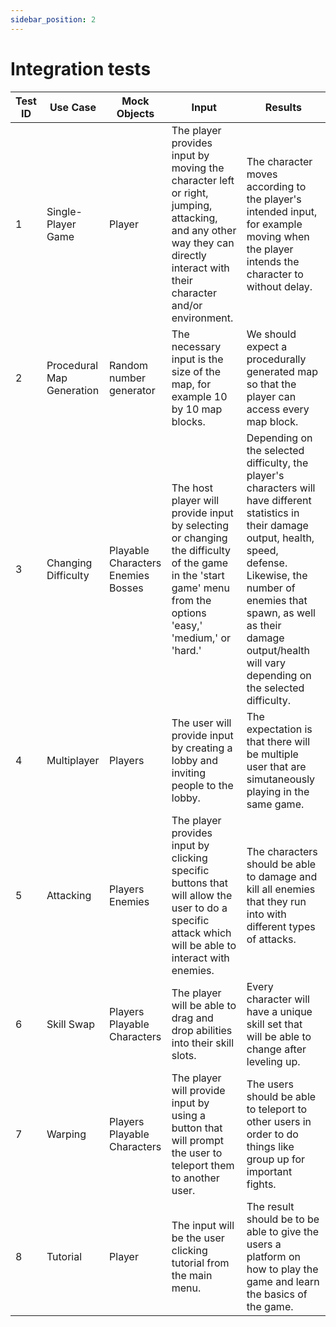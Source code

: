 ```yaml
---
sidebar_position: 2
---
```

# Integration tests
<table>
<thead>
<tr>
<th>Test ID</th>
<th>Use Case</th>
<th>Mock Objects</th>
<th>Input</th>
<th>Results</th>
</tr>
</thead>
<tbody>
<tr>
<td>1</td>
<td>Single-Player Game</td>
<td>Player</td>
<td>The player provides input by moving the character left or right, jumping, attacking, and any other way they can directly interact with their character and/or environment.</td>
<td>The character moves according to the player's intended input, for example moving when the player intends the character to without delay.</td>
</tr>
<tr>
<td>2</td>
<td>Procedural Map Generation<br></td>
<td>Random number generator</td>
<td>The necessary input is the size of the map, for example 10 by 10 map blocks.</td>
<td>We should expect a procedurally generated map so that the player can access every map block.</td>
</tr>
<tr>
<td>3</td>
<td>Changing Difficulty</td>
<td>Playable Characters<br>Enemies<br>Bosses</td>
<td>The host player will provide input by selecting or changing the difficulty of the game in the 'start game' menu from the options 'easy,' 'medium,' or 'hard.'</td>
<td>Depending on the selected difficulty, the player's characters will have different statistics in their damage output, health, speed, defense. Likewise, the number of enemies that spawn, as well as their damage output/health will vary depending on the selected difficulty.</td>
</tr>
<tr>
<td>4</td>
<td>Multiplayer</td>
<td>Players</td>
<td>The user will provide input by creating a lobby and inviting people to the lobby.</td>
<td>The expectation is that there will be multiple user that are simutaneously playing in the same game.</td>
</tr>
<tr>
<td>5</td>
<td>Attacking</td>
<td>Players<br>Enemies</td>
<td>The player provides input by clicking specific buttons that will allow the user to do a specific attack which will be able to interact with enemies.</td>
<td>The characters should be able to damage and kill all enemies that they run into with different types of attacks.</td>
</tr>
<tr>
<td>6</td>
<td>Skill Swap</td>
<td>Players<br>Playable Characters</td>
<td>The player will be able to drag and drop abilities into their skill slots.</td>
<td>Every character will have a unique skill set that will be able to change after leveling up.</td>
</tr>
<tr>
<td>7</td>
<td>Warping</td>
<td>Players<br>Playable Characters</td>
<td>The player will provide input by using a button that will prompt the user to teleport them to another user.</td>
<td>The users should be able to teleport to other users in order to do things like group up for important fights.</td>
</tr>
<tr>
<td>8</td>
<td>Tutorial</td>
<td>Player</td>
<td>The input will be the user clicking tutorial from the main menu. </td>
<td>The result should be to be able to give the users a platform on how to play the game and learn the basics of the game. </td>
</tr>
</tbody>
</table>
